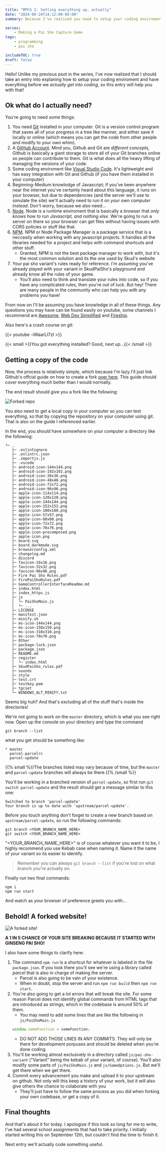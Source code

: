 ```yaml
---
title: "MPCG 2: Setting everything up, actually"
date: "2024-09-24T14:12:00-06:00"
summary: Because I've realised you need to setup your coding enviroment first 😅

series:
    - Making a Pai Sho Capture Game
tags:
    - programming
    - pai sho

includeTOC: true
draft: false
---
```


Hello! Unlike my previous psot in the series, I've now realized that I should take an entry into explaning how to setup your coding enviroment and have everything before we _actually get into coding_, so this entry will help you with that!

## Ok what do I actually need?

You're going to need some things:

1. You need [Git](https://git-scm.com/) installed in your computer. Git is a version control program that saves all of your progress in a tree like manner, and either save it locally or online (which means you can get the code from other people and modify to your own whim).
2. A [GitHub Account](https://github.com/). Mind you, Github and Git are _different concepts_, Github is basically a giant storage to store all of your Git branches online so people can contribute to them. Git is what does all the heavy lifting of managing the versions of your code.
3. Some coding enviroment like [Visual Studio Code](https://code.visualstudio.com/). It's lightweight and has easy integration with Git and Github (if you have them installed in your computer)
4. Beginning-Medium knowlodge of Javascript; if you've been anywhere near the internet you've certainly heard about this language, it runs on your browser, but due to dependencies (and the server we'll use to simulate the site) we'll actually need to run it on _your own computer instead_. Don't worry, because we also need...
5. [Node](https://nodejs.org/). Node is a runtime enviroment that is basically a browser that _only knows how to run Javascript, and nothing else._ We're going to run a server on there so your browser can get files without having issues with CORS policies or stuff like that.
6. [NPM](https://www.npmjs.com/). NPM or Node Package Manager is a package service that is a neccesity when working with any javascript projects. It handles all the libraries needed for a project and helps with command shortcuts and other stuff.
    - Granted, NPM is not the best package manager to work with, but it's the most common solution and its the one used by Skud's website
7. Your pai sho variant's rules ready for reference. I'm assuming you've already played with your variant in SkudPaiSho's playground and already know all the rules of your game.
    - You'll also need to think and translate your rules into code, so if you have any complicated rules, then you're out of luck. But hey! There are many people in the community who can help you with any problems you have!

From now on I'll be assuming you have knowledge in all of these things. Any questions you may have can be found easily on youtube, some channels I recommend are [Awesome](https://www.youtube.com/@awesome-coding), [Web Dev Simplified](https://www.youtube.com/@WebDevSimplified) and [Fireship](https://www.youtube.com/@Fireship).

Also here's a crash course on git:

{{< youtube -iWaarLI7zI >}}

{{< small >}}You got everything installed? Good, next up...{{< /small >}}

## Getting a copy of the code

Now, the process is relatively simple, which because I'm lazy I'll just link Github's offcial guide on how to create a fork [over here](https://docs.github.com/en/pull-requests/collaborating-with-pull-requests/working-with-forks/fork-a-repo). This guide should cover everything much better than I would normally.

The end result should give you a fork like the following:

![Forked repo](./forked-repo.png)

You also need to get a local copy in your computer so you can test everything, so that by copying the repository on your computer using git. That is also on the guide I referenced earlier.

In the end, you should have _somewhere_ on your computer a directory like the following:

```
└─ .
   ├─ .eslintignore
   ├─ .eslintrc.json
   ├─ .importjs.js
   ├─ .vscode
   ├─ android-icon-144x144.png
   ├─ android-icon-192x192.png
   ├─ android-icon-36x36.png
   ├─ android-icon-48x48.png
   ├─ android-icon-72x72.png
   ├─ android-icon-96x96.png
   ├─ apple-icon-114x114.png
   ├─ apple-icon-120x120.png
   ├─ apple-icon-144x144.png
   ├─ apple-icon-152x152.png
   ├─ apple-icon-180x180.png
   ├─ apple-icon-57x57.png
   ├─ apple-icon-60x60.png
   ├─ apple-icon-72x72.png
   ├─ apple-icon-76x76.png
   ├─ apple-icon-precomposed.png
   ├─ apple-icon.png
   ├─ board.svg
   ├─ board_darkmode.svg
   ├─ browserconfig.xml
   ├─ changelog.md
   ├─ discord
   ├─ favicon-16x16.png
   ├─ favicon-32x32.png
   ├─ favicon-96x96.png
   ├─ Fire Pai Sho Rules.pdf
   ├─ FirePaiShoRules.pdf
   ├─ GameControllerInterfaceReadme.md
   ├─ index.html
   ├─ index_https.js
   ├─ js
   │  └─ PaiShoMain.js
   │  └─ ...
   ├─ LICENSE
   ├─ manifest.json
   ├─ minify.sh
   ├─ ms-icon-144x144.png
   ├─ ms-icon-150x150.png
   ├─ ms-icon-310x310.png
   ├─ ms-icon-70x70.png
   ├─ Other
   ├─ package-lock.json
   ├─ package.json
   ├─ README.md
   ├─ register
   │  └─ index.html
   ├─ SkudPaiSho_rules.pdf
   ├─ sounds
   ├─ style
   ├─ test.crt
   ├─ testkey.pem
   ├─ tgcset
   └─ WINDOWS_ALT_MINIFY.txt
```

Seems big huh? And that's excluding all of the stuff that's inside the directories!

We're not going to work on the `master` directory, which is what you see right now. Open up the console on your directory and type the command

```shell
git branch --list
```

what you get should be something like:

```shell
* master
  parcel-parcelrc
  parcel-update
```

{{% small %}}The branches listed may vary because of time, but the `master` and `parcel-update` branches will always be there.{{% /small %}}

You'll be working in a branched version of `parcel-update`, so first run `git switch parcel-update` and the result should get a message similar to this one:

```shell
Switched to branch 'parcel-update'
Your branch is up to date with 'upstream/parcel-update'.
```

Before you touch anything don't forget to create a new branch based on `upstream/parcel-update`, so run the following commands:

```shell
git branch <YOUR_BRANCH_NAME_HERE>
git switch <YOUR_BRANCH_NAME_HERE>
```

"<YOUR_BRANCH_NAME_HERE>" is of course whatever you want it to be, I highly recommend you use Kebab case when naming it. Name it the name of your variant so its easier to identify.

> Remember you can always `git branch --list` if you're lost on what branch you're actually on.

Finally run two final commands:

```shell
npm i
npm run start
```

And watch as your browser of preference greets you with...

## Behold! A forked website!

![A forked site!](./skud-paisho-site.png)

**A 1 IN 5 CHANCE OF YOUR SITE BREAKING BECAUSE IT STARTED WITH GINSENG PAI SHO!**

I also have some things to clarify here:

1. The command `npm run` is a shortcut for whatever is labeled in the file `package.json`. If you look there you'll see we're using a library called _parcel_ that is also in charge of making the server.
    - Parcel is also going to be vain of your existence.
    - When in doubt, stop the server and run `npm run build` then `npm run start`.
2. You're also going to get a lot errors that will break the site. For some reason Parcel does not identify global commands from HTML tags that are introduced as strings; which in the codebase is around 50% of them.
    - You may need to add some lines that are like the following in `js/PaiShoMain.js`
    ```js
    window.someFunction = someFunction;
    ```
    - DO NOT ADD THOSE LINES IN ANY COMMITS. They will only be there for development porpuses and should be deleted when you're done coding.
3. You'll be working almost exclusively in a directory called `js/pai-sho-variant` ("Variant" being the kebab of your variant, of course). You'll also modify some parts of `js/PaiShoMain.js` and `js/GameOptions.js`. But we'll get there when we get there.
4. Commit every advancement you make and upload it to your upstream on github. Not only will this keep a history of your work, but it will also give others the chance to colaborate with you
    - They'll just have to follow the same process as you did when forking your own codebase, or get a copy of it.

## Final thoughts

And that's about it for today. I apologize if this took so long for me to write, I've had several school assignments that had to take priority. I initially started writing this on September 12th, but couldn't find the time to finish it.

Next entry we'll actually code something useful.
